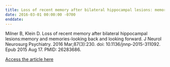 ```yaml
---
title: Loss of recent memory after bilateral hippocampal lesions: memory and memories-looking back and looking forward
date: 2016-03-01 00:00:00 -0700
enddate:
---
```


Milner B, Klein D. Loss of recent memory after bilateral hippocampal lesions:memory and memories-looking back and looking forward. J Neurol Neurosurg
Psychiatry. 2016 Mar;87(3):230. doi: 10.1136/jnnp-2015-311092. Epub 2015 Aug 17. PMID: 26283686.

[Access the article here](https://pubmed.ncbi.nlm.nih.gov/26283686/)
